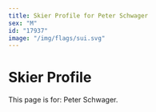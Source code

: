 ```yaml
---
title: Skier Profile for Peter Schwager
sex: "M"
id: "17937"
image: "/img/flags/sui.svg" 
---
```


# Skier Profile

This page is for: Peter Schwager.
    